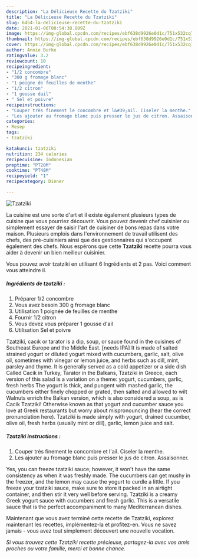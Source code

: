 ```yaml
---
description: "La Délicieuse Recette du Tzatziki"
title: "La Délicieuse Recette du Tzatziki"
slug: 6454-la-delicieuse-recette-du-tzatziki
date: 2021-01-06T08:54:38.809Z
image: https://img-global.cpcdn.com/recipes/ebf638d9926e0d1c/751x532cq70/tzatziki-photo-principale-de-la-recette.jpg
thumbnail: https://img-global.cpcdn.com/recipes/ebf638d9926e0d1c/751x532cq70/tzatziki-photo-principale-de-la-recette.jpg
cover: https://img-global.cpcdn.com/recipes/ebf638d9926e0d1c/751x532cq70/tzatziki-photo-principale-de-la-recette.jpg
author: Annie Burke
ratingvalue: 3.2
reviewcount: 10
recipeingredient:
- "1/2 concombre"
- "300 g fromage blanc"
- "1 poigne de feuilles de menthe"
- "1/2 citron"
- "1 gousse dail"
- " Sel et poivre"
recipeinstructions:
- "Couper très finement le concombre et l&#39;ail. Ciseler la menthe."
- "Les ajouter au fromage blanc puis presser le jus de citron. Assaisonner."
categories:
- Resep
tags:
- tzatziki

katakunci: tzatziki 
nutrition: 234 calories
recipecuisine: Indonesian
preptime: "PT20M"
cooktime: "PT48M"
recipeyield: "1"
recipecategory: Dinner

---
```



![Tzatziki](https://img-global.cpcdn.com/recipes/ebf638d9926e0d1c/751x532cq70/tzatziki-photo-principale-de-la-recette.jpg)

La cuisine est une sorte d'art et il existe également plusieurs types de cuisine que vous pourriez découvrir. Vous pouvez devenir chef cuisinier ou simplement essayer de saisir l'art de cuisiner de bons repas dans votre maison. Plusieurs emplois dans l'environnement de travail utilisent des chefs, des pré-cuisiniers ainsi que des gestionnaires qui s'occupent également des chefs. Nous espérons que cette <strong> Tzatziki </strong> recette pourra vous aider à devenir un bien meilleur cuisinier.

<!--inarticleads1-->

Vous pouvez avoir tzatziki en utilisant 6 Ingrédients et 2 pas. Voici comment vous atteindre il.

##### Ingrédients de tzatziki :

1. Préparer 1/2 concombre
1. Vous avez besoin 300 g fromage blanc
1. Utilisation 1 poignée de feuilles de menthe
1. Fournir 1/2 citron
1. Vous devez vous préparer 1 gousse d&#39;ail
1. Utilisation  Sel et poivre


Tzatziki, cacık or tarator is a dip, soup, or sauce found in the cuisines of Southeast Europe and the Middle East. [needs IPA] It is made of salted strained yogurt or diluted yogurt mixed with cucumbers, garlic, salt, olive oil, sometimes with vinegar or lemon juice, and herbs such as dill, mint, parsley and thyme. It is generally served as a cold appetizer or a side dish Called Cacik in Turkey, Tarator in the Balkans, Tzatziki in Greece, each version of this salad is a variation on a theme: yogurt, cucumbers, garlic, fresh herbs The yogurt is thick, and pungent with mashed garlic, the cucumbers either finely chopped or grated, then salted and allowed to wilt Walnuts enrich the Balkan version, which is also considered a soup, as is Cacik Tzatziki! Otherwise known as that yogurt and cucumber sauce you love at Greek restaurants but worry about mispronouncing (hear the correct pronunciation here). Tzatziki is made simply with yogurt, drained cucumber, olive oil, fresh herbs (usually mint or dill), garlic, lemon juice and salt. 

<!--inarticleads2-->

##### Tzatziki instructions :

1. Couper très finement le concombre et l&#39;ail. Ciseler la menthe.
1. Les ajouter au fromage blanc puis presser le jus de citron. Assaisonner.


Yes, you can freeze tzatziki sauce; however, it won&#39;t have the same consistency as when it was freshly made. The cucumbers can get mushy in the freezer, and the lemon may cause the yogurt to curdle a little. If you freeze your tzatziki sauce, make sure to store it packed in an airtight container, and then stir it very well before serving. Tzatziki is a creamy Greek yogurt sauce with cucumbers and fresh garlic. This is a versatile sauce that is the perfect accompaniment to many Mediterranean dishes. 

<!--inarticleads1-->

<p>
Maintenant que vous avez terminé cette recette de Tzatziki, explorez maintenant les recettes, implémentez-la et profitez-en. Vous ne savez jamais - vous avez tout simplement découvert une nouvelle vocation.
</p>

<p>
<i>Si vous trouvez cette Tzatziki recette précieuse, partagez-la avec vos amis proches ou votre famille, merci et bonne chance.</i>
</p>
